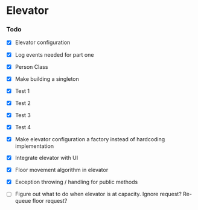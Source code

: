 # Elevator

### Todo

- [x] Elevator configuration
- [x] Log events needed for part one
- [x] Person Class
- [x] Make building a singleton
- [x] Test 1
- [x] Test 2
- [x] Test 3
- [x] Test 4
- [x] Make elevator configuration a factory instead of hardcoding implementation 
- [x] Integrate elevator with UI
- [x] Floor movement algorithm in elevator
- [x] Exception throwing / handling for public methods
- [ ] Figure out what to do when elevator is at capacity.  Ignore request?  Re-queue floor request?

